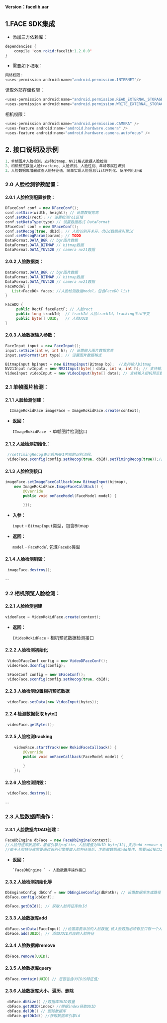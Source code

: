 **Version：facelib.aar**

<h2 id="1">1.FACE SDK集成</h2>

* 添加三方依赖库：

```java
dependencies {
    compile 'com.rokid:facelib:1.2.0.0'
}
```

*  需要如下权限：

```java
网络权限：
<uses-permission android:name="android.permission.INTERNET"/>
```

读取外部存储权限：
```java
<uses-permission android:name="android.permission.READ_EXTERNAL_STORAGE"/>
<uses-permission android:name="android.permission.WRITE_EXTERNAL_STORAGE/>
```
相机权限：
```java
<uses-permission android:name="android.permission.CAMERA" />
<uses-feature android:name="android.hardware.camera" />
<uses-feature android:name="android.hardware.camera.autofocus" />
```

<h2 id="2">2. 接口说明及示例</h2>

```java
1、单帧图片人脸检测，支持bitmap、NV21格式数据人脸检测
2、相机预览数据人脸tracking、人脸识别、人脸性别、年龄等属性识别
3、人脸数据库增删改查人脸特征值，简单实现人脸信息list序列化、反序列化存储
```

<h3 id="2.0">2.0 人脸检测参数配置：</h3>

<h4 id="2.0.1">2.0.1 人脸检测配置参数：</h4>

```java
DFaceConf conf = new DFaceConf();
conf.setSize(width, height); // 设置数据宽高
conf.setRoi(rect); // 设置检测roi区域
conf.setDataType(type) // 设置数据格式 DataFormat 
SFaceConf conf = new SFaceConf();
conf.setRecog(true, dbId); // 人脸识别开关开，dbId数据库引擎id
conf.setRecogParam(param); // TODO 
DataFormat.DATA_BGR // bgr图片数据
DataFormat.DATA_BITMAP // bitmap数据
DataFormat.DATA_YUV420 // camera nv21数据
```

<h4 id="2.0.2">2.0.2 人脸数据类：</h4>

```java
DataFormat.DATA_BGR // bgr图片数据
DataFormat.DATA_BITMAP // bitmap数据
DataFormat.DATA_YUV420 // camera nv21数据 
FaceModel {
   List<FaceDO> faces; //人脸检测数据model，包含FaceDO list
}

FaceDO {
     public RectF faceRectF; // 人脸rect
     public long trackId;  // trackId 人脸trackId，tracking中id不变
     public byte[] UUID;   // 人脸UUID
}
```

<h4 id="2.0.3">2.0.3 人脸数据输入参数：</h4>

```java
FaceInput input = new FaceInput();
input.setSize(int w, int h); // 设置输入图片数据宽高
input.setFormat(int type); // 设置图片数据格式

BitmapInput bpInput = new BitmapInput(Bitmap bp);  //支持输入bitmap
NV21Input nvInput = new NV21Input(byte[] data, int w, int h); // 支持输入nv21数据
VideoInput videoInput = new VideoInput(byte[] data); // 支持输入相机预览数据
```

<h3 id="2.1">2.1 单帧图片检测：</h3>

<h4 id="2.1.1">2.1.1 人脸检测创建：</h4>

```java
  IImageRokidFace imageFace = ImageRokidFace.create(context);
```

  * **返回：**

      `IImageRokidFace ` - 单帧图片检测接口

<h4 id="2.1.2">2.1.2 人脸检测初始化：</h4>

```java
 //setTimingRecog表示启用API内部的识别流程。
 videoFace.sconfig(config.setRecog(true, dbId).setTimingRecog(true));// 如果图片检测需要人脸识别，则sconfig
```


<h4 id="2.1.3">2.1.3 人脸检测接口</h4>

```java
imageFace.setImageFaceCallback(new BitmapInput(bitmap),
	new ImageRokidFace.ImageFaceCallBack() {
	    @Override
	    public void onFaceModel(FaceModel model) {

	    }});
```




* **入参：**

    `input` - `BitmapInput`类型，包含Bitmap
* **返回：**

    `model` - `FaceModel` 包含`FaceDo`类型

<h4 id="2.1.4">2.1.4 人脸检测销毁：</h4>

```java
 imageFace.destroy();
```

--
<h3 id="2.2">2.2 相机预览人脸检测：</h3>

<h4 id="2.2.1">2.2.1 人脸检测创建</h4>

```java
videoFace = VideoRokidFace.create(context);
```

  * **返回：**

      `IVideoRokidFace` - 相机预览数据检测接口

<h4 id="2.2.2">2.2.2 人脸检测初始化</h4>

```java
 VideoDFaceConf config = new VideoDFaceConf();
 videoFace.dconfig(config);

 SFaceConf config = new SFaceConf();
 videoFace.sconfig(config.setRecog(true, dbId);
```

<h4 id="2.2.3">2.2.3 人脸检测设置相机预览数据</h4>

```java
 videoFace.setData(new VideoInput(bytes));
```

<h4 id="2.2.4">2.2.4 检测数据获取 byte[]</h4>

```java
 videoFace.getBytes();
```

<h4 id="2.2.5">2.2.5 人脸检测tracking</h4>

```java
    videoFace.startTrack(new RokidFaceCallback() {
        @Override
        public void onFaceCallback(FaceModel model) {
        
        }
    });
```

<h4 id="2.2.6">2.2.6 人脸检测销毁：</h4>

```java
 videoFace.destroy();
```

--

<h3 id="2.3">2.3 人脸数据库操作：</h3>

<h4 id="2.3.1">2.3.1 人脸数据库DAO创建：</h4>

```java
FaceDbEngine dbFace = new FaceDbEngine(context);
//人脸特征库数据库，底层引擎为sqlite，人脸键值为UUID byte[32],支持add remove query操作
//由于人脸特征库需要通过识别引擎提取人脸特征值后，才能做数据库add操作，需要add接口之前必须调用setData

```

* **返回：**

      `FaceDbEngine ` - 人脸数据库操作接口

<h4 id="2.3.2">2.3.2 人脸检测初始化等</h4>

```java
DbEngineConfig dbConf = new DbEngineConfig(dbPath); // 设置数据库生成路径
dbFace.config(dbConf);

dbFace.getDbId(); // 获取人脸特征库dbId
```

<h4 id="2.3.3">2.3.3 人脸数据库add</h4>

```java
dbFace.setData(FaceInput) //设置需要添加的人脸数据,该人脸数据必须有且只有一个人脸，否则会导致添加人脸失败
dbFace.add(UUID); // 添加UUID对应的人脸特征
```


<h4 id="2.3.4">2.3.4 人脸数据库remove</h4>

```java
dbFace.remove(UUID);
```

<h4 id="2.3.5">2.3.5 人脸数据库query</h4>

```java
dbFace.contain(UUID) // 是否包含UUID的特征值;
```

<h4 id="2.3.6">2.3.6 人脸数据库大小，遍历、删除</h4>

```java
 dbFace.dbSize() //数据库UUID数量
 dbFace.getUUID(index) //根据index获取UUID
 dbFace.delDb() // 删除数据库
 dbFace.getDbId() //获取数据库引擎id
```
